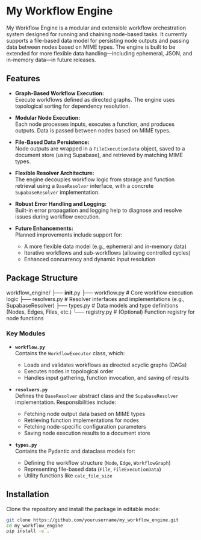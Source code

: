 # My Workflow Engine

My Workflow Engine is a modular and extensible workflow orchestration system designed for running and chaining node-based tasks. It currently supports a file-based data model for persisting node outputs and passing data between nodes based on MIME types. The engine is built to be extended for more flexible data handling—including ephemeral, JSON, and in-memory data—in future releases.

## Features

- **Graph-Based Workflow Execution:**  
  Execute workflows defined as directed graphs. The engine uses topological sorting for dependency resolution.

- **Modular Node Execution:**  
  Each node processes inputs, executes a function, and produces outputs. Data is passed between nodes based on MIME types.

- **File-Based Data Persistence:**  
  Node outputs are wrapped in a `FileExecutionData` object, saved to a document store (using Supabase), and retrieved by matching MIME types.

- **Flexible Resolver Architecture:**  
  The engine decouples workflow logic from storage and function retrieval using a `BaseResolver` interface, with a concrete `SupabaseResolver` implementation.

- **Robust Error Handling and Logging:**  
  Built-in error propagation and logging help to diagnose and resolve issues during workflow execution.

- **Future Enhancements:**  
  Planned improvements include support for:
  - A more flexible data model (e.g., ephemeral and in-memory data)
  - Iterative workflows and sub-workflows (allowing controlled cycles)
  - Enhanced concurrency and dynamic input resolution

## Package Structure
workflow_engine/
├── __init__.py
├── workflow.py         # Core workflow execution logic
├── resolvers.py        # Resolver interfaces and implementations (e.g., SupabaseResolver)
├── types.py            # Data models and type definitions (Nodes, Edges, Files, etc.)
└── registry.py         # (Optional) Function registry for node functions


### Key Modules

- **`workflow.py`**  
  Contains the `WorkflowExecutor` class, which:
  - Loads and validates workflows as directed acyclic graphs (DAGs)
  - Executes nodes in topological order
  - Handles input gathering, function invocation, and saving of results

- **`resolvers.py`**  
  Defines the `BaseResolver` abstract class and the `SupabaseResolver` implementation. Responsibilities include:
  - Fetching node output data based on MIME types
  - Retrieving function implementations for nodes
  - Fetching node-specific configuration parameters
  - Saving node execution results to a document store

- **`types.py`**  
  Contains the Pydantic and dataclass models for:
  - Defining the workflow structure (`Node`, `Edge`, `WorkflowGraph`)
  - Representing file-based data (`File`, `FileExecutionData`)
  - Utility functions like `calc_file_size`

## Installation

Clone the repository and install the package in editable mode:

```bash
git clone https://github.com/yourusername/my_workflow_engine.git
cd my_workflow_engine
pip install -e .



